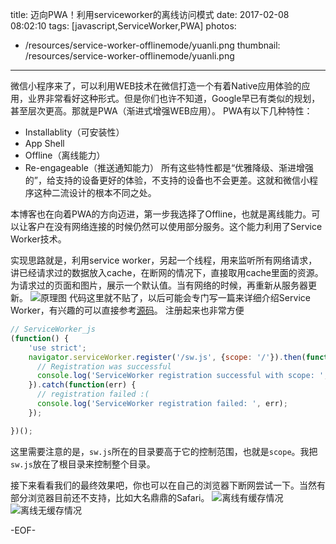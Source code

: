 title: 迈向PWA！利用serviceworker的离线访问模式
date: 2017-02-08 08:02:10
tags: [javascript,ServiceWorker,PWA]
photos:
- /resources/service-worker-offlinemode/yuanli.png
thumbnail: /resources/service-worker-offlinemode/yuanli.png
---
微信小程序来了，可以利用WEB技术在微信打造一个有着Native应用体验的应用，业界非常看好这种形式。但是你们也许不知道，Google早已有类似的规划，甚至层次更高。那就是PWA（渐进式增强WEB应用）。
PWA有以下几种特性：
- Installablity（可安装性）
- App Shell
- Offline（离线能力）
- Re-engageable（推送通知能力）
所有这些特性都是“优雅降级、渐进增强的”，给支持的设备更好的体验，不支持的设备也不会更差。这就和微信小程序这种二流设计的根本不同之处。
<!--more-->

本博客也在向着PWA的方向迈进，第一步我选择了Offline，也就是离线能力。可以让客户在没有网络连接的时候仍然可以使用部分服务。这个能力利用了Service Worker技术。

实现思路就是，利用service worker，另起一个线程，用来监听所有网络请求，讲已经请求过的数据放入cache，在断网的情况下，直接取用cache里面的资源。为请求过的页面和图片，展示一个默认值。当有网络的时候，再重新从服务器更新。
![原理图](/resources/service-worker-offlinemode/yuanli.png)
代码这里就不贴了，以后可能会专门写一篇来详细介绍Service Worker，有兴趣的可以直接参考[源码](https://www.pangjian.me/sw.js)。
注册起来也非常方便
```javascript
// ServiceWorker_js
(function() {
    'use strict';
    navigator.serviceWorker.register('/sw.js', {scope: '/'}).then(function(registration) {
      // Registration was successful
      console.log('ServiceWorker registration successful with scope: ', registration.scope);
    }).catch(function(err) {
      // registration failed :(
      console.log('ServiceWorker registration failed: ', err);
    });

})();
```
这里需要注意的是，`sw.js`所在的目录要高于它的控制范围，也就是`scope`。我把`sw.js`放在了根目录来控制整个目录。

接下来看看我们的最终效果吧，你也可以在自己的浏览器下断网尝试一下。当然有部分浏览器目前还不支持，比如大名鼎鼎的Safari。
![离线有缓存情况](/resources/service-worker-offlinemode/offline.png)
![离线无缓存情况](/resources/service-worker-offlinemode/offlinenocache.png)

-EOF-

<!-- indicate-the-source -->
